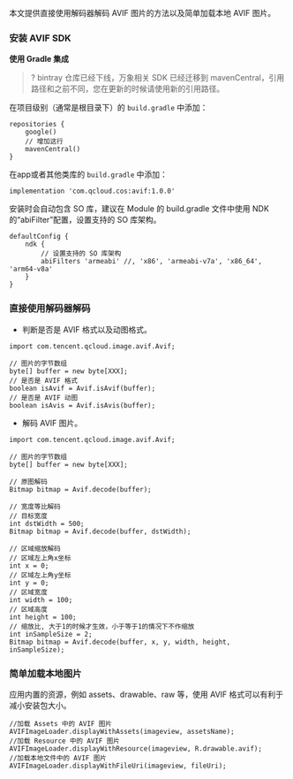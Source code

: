 
本文提供直接使用解码器解码 AVIF 图片的方法以及简单加载本地 AVIF 图片。


### 安装 AVIF SDK

**使用 Gradle 集成**
>? bintray 仓库已经下线，万象相关 SDK 已经迁移到 mavenCentral，引用路径和之前不同，您在更新的时候请使用新的引用路径。
>

在项目级别（通常是根目录下）的 `build.gradle` 中添加：
```
repositories {
    google()
    // 增加这行
    mavenCentral() 
}
```

在app或者其他类库的 `build.gradle` 中添加：

```
implementation 'com.qcloud.cos:avif:1.0.0'     
```

安装时会自动包含 SO 库，建议在 Module 的 build.gradle 文件中使用 NDK 的“abiFilter”配置，设置支持的 SO 库架构。

```
defaultConfig {
    ndk {
        // 设置支持的 SO 库架构
        abiFilters 'armeabi' //, 'x86', 'armeabi-v7a', 'x86_64', 'arm64-v8a'
    }
}
```

### 直接使用解码器解码

- 判断是否是 AVIF 格式以及动图格式。
```
import com.tencent.qcloud.image.avif.Avif;

// 图片的字节数组
byte[] buffer = new byte[XXX];
// 是否是 AVIF 格式
boolean isAvif = Avif.isAvif(buffer);
// 是否是 AVIF 动图 
boolean isAvis = Avif.isAvis(buffer);
```

- 解码 AVIF 图片。
```
import com.tencent.qcloud.image.avif.Avif;

// 图片的字节数组
byte[] buffer = new byte[XXX];

// 原图解码
Bitmap bitmap = Avif.decode(buffer);

// 宽度等比解码
// 目标宽度
int dstWidth = 500; 
Bitmap bitmap = Avif.decode(buffer, dstWidth);

// 区域缩放解码
// 区域左上角x坐标
int x = 0;
// 区域左上角y坐标
int y = 0;
// 区域宽度
int width = 100;
// 区域高度
int height = 100;
// 缩放比, 大于1的时候才生效，小于等于1的情况下不作缩放
int inSampleSize = 2;
Bitmap bitmap = Avif.decode(buffer, x, y, width, height, inSampleSize);
```

### 简单加载本地图片

应用内置的资源，例如 assets、drawable、raw 等，使用 AVIF 格式可以有利于减小安装包大小。

```
//加载 Assets 中的 AVIF 图片
AVIFImageLoader.displayWithAssets(imageview, assetsName);
//加载 Resource 中的 AVIF 图片
AVIFImageLoader.displayWithResource(imageview, R.drawable.avif);
//加载本地文件中的 AVIF 图片
AVIFImageLoader.displayWithFileUri(imageview, fileUri);
```
